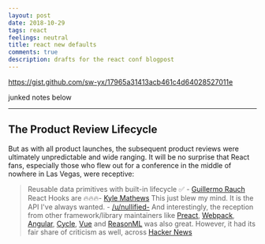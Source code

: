 ```yaml
---
layout: post
date: 2018-10-29
tags: react
feelings: neutral
title: react new defaults
comments: true
description: drafts for the react conf blogpost
---
```



https://gist.github.com/sw-yx/17965a31413acb461c4d64028527011e

junked notes below

---


## The Product Review Lifecycle

But as with all product launches, the subsequent product reviews were ultimately unpredictable and wide ranging.
It will be no surprise that React fans, especially those who flew out for a conference in the middle of nowhere in Las Vegas, were receptive:
> Reusable data primitives with built-in lifecycle ✅ - [Guillermo Rauch](https://twitter.com/rauchg/status/1055600184569155585)
> React Hooks are 🔥🔥🔥- [Kyle Mathews](https://twitter.com/kylemathews/status/1055503059474739202)
> This just blew my mind. It is the API I've always wanted. - [/u/nullified-](https://www.reddit.com/r/reactjs/comments/9rbsu5/rfc_react_hooks/)
And interestingly, the reception from other framework/library maintainers like [Preact](https://twitter.com/_developit/status/1055544584309223424), [Webpack](https://twitter.com/TheLarkInn/status/1055518677720690693), [Angular](https://twitter.com/Meligy/status/1056472140004831232), [Cycle](https://twitter.com/andrestaltz/status/1055529993479077890), [Vue](https://twitter.com/youyuxi/status/1056673771376050176) and [ReasonML](https://twitter.com/jaredforsyth/status/1056902656197828608) was also great.
However, it had its fair share of criticism as well, across [Hacker News](https://news.ycombinator.com/item?id=18302162)
